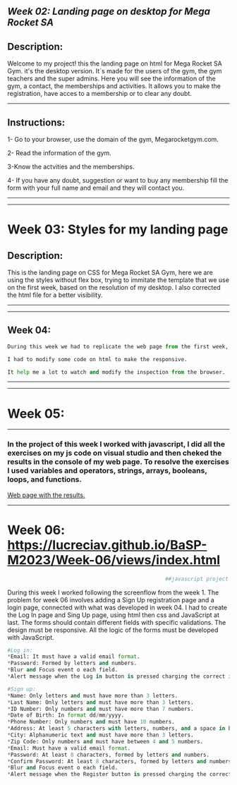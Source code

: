 <em> Week 02: Landing page on desktop for Mega Rocket SA </em>
---
## Description:
Welcome to my project! this the landing page on html for Mega Rocket SA Gym. it's the desktop version. It´s made for the users of the gym, the gym teachers and the super admins. Here you will see the information of the gym, a contact, the memberships and activities. It allows you to make the registration, have acces to a membership or to clear any doubt. 

---
## Instructions:

1- Go to your browser, use the domain of the gym, Megarocketgym.com.

2- Read the information of the gym.

3-Know the actvities and the memberships.

4- If you have any doubt, suggestion or want to buy any membership fill the form with your full name and email and they will contact you.

---
---

# Week 03: Styles for my landing page


## Description: 
This is the landing page on CSS for Mega Rocket SA Gym, here we are using the styles without flex box, trying to immitate the template that we use on the first week, based on the resolution of my desktop.
I also corrected the html file for a better visibility.

---
---

## Week 04:

```python
During this week we had to replicate the web page from the first week, we used responsive design, according to mobile first and then we did the responsive for tablet and desktop adding flexbox and media query in case we needed to use it.

I had to modify some code on html to make the responsive. 

It help me a lot to watch and modify the inspection from the browser.
```

-----
----
# Week 05:
----

### **In the project of this week I worked with javascript, I did all the exercises on my js code on visual studio and then cheked the results in the console of my web page. To resolve the exercises I used variables and operators, strings, arrays, booleans, loops, and functions.**
[Web page with the results.](https://lucreciav.github.io/BaSP-M2023/Week-05/) 

---
 # Week 06: https://lucreciav.github.io/BaSP-M2023/Week-06/views/index.html
```python
                                                  ##javascript project
```
During this week I worked following the screenflow from the week 1. The problem for week 06 involves adding a Sign Up registration page and a login page, connected with what was developed in week 04. I had to create the Log In page and Sing Up page, using html then css and JavaScript at last.
The forms should contain different fields with specific validations. The design must be responsive. All the logic of the forms must be developed with JavaScript.

```python
#Log in: 
*Email: It must have a valid email format.
*Password: Formed by letters and numbers.
*Blur and Focus event o each field.
*Alert message when the Log in button is pressed charging the correct information of the fields or showing the invalid field.
```
```python
#Sign up:
*Name: Only letters and must have more than 3 letters.
*Last Name: Only letters and must have more than 3 letters.
*ID Number: Only numbers and must have more than 7 numbers.
*Date of Birth: In format dd/mm/yyyy.
*Phone Number: Only numbers and must have 10 numbers.
*Address: At least 5 characters with letters, numbers, and a space in between.
*City: Alphanumeric text and must have more than 3 letters.
*Zip Code: Only numbers and must have between 4 and 5 numbers.
*Email: Must have a valid email format.
*Password: At least 8 characters, formed by letters and numbers.
*Confirm Password: At least 8 characters, formed by letters and numbers and match with Password.
*Blur and Focus event o each field.
*Alert message when the Register button is pressed charging the correct information of the fields or showing the invalid field.
```